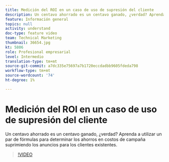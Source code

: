 ```yaml
---
title: Medición del ROI en un caso de uso de supresión del cliente
description: Un centavo ahorrado es un centavo ganado, ¿verdad? Aprenda a utilizar un par de fórmulas para determinar los ahorros en costos de campaña suprimiendo los anuncios para los clientes existentes.
feature: Información general
topics: null
activity: understand
doc-type: feature video
team: Technical Marketing
thumbnail: 36654.jpg
kt: 5806
role: Profesional empresarial
level: Intermedio
translation-type: tm+mt
source-git-commit: a7dc335e75697a7b1720eccdadbb9605fdeda798
workflow-type: tm+mt
source-wordcount: '74'
ht-degree: 1%

---
```



# Medición del ROI en un caso de uso de supresión del cliente

Un centavo ahorrado es un centavo ganado, ¿verdad? Aprenda a utilizar un par de fórmulas para determinar los ahorros en costos de campaña suprimiendo los anuncios para los clientes existentes.

>[!VIDEO](https://video.tv.adobe.com/v/36654/?quality=12&learn=on)
